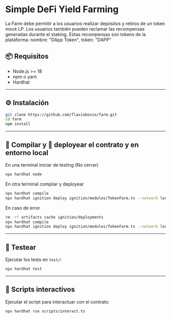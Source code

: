 #  Simple DeFi Yield Farming

La Farm debe permitir a los usuarios realizar depósitos y retiros de un token mock LP.
Los usuarios también pueden reclamar las recompensas generadas durante el staking. Estas recompensas son tokens de la plataforma: nombre: "DApp Token", token: "DAPP"


## 📦 Requisitos

- Node.js >= 18
- npm o yarn
- Hardhat

---

## ⚙️ Instalación

```bash
git clone https://github.com/flaviobovio/farm.git
cd farm
npm install
```

---

## 🔨 Compilar y 🚀 deployear el contrato y en entorno local

En una terminal iniciar de testing (No cerrar)
```bash
npx hardhat node
```

En otra terminal compilar y deployear
```bash
npx hardhat compile
npx hardhat ignition deploy ignition/modules/TokenFarm.ts --network localhost
```

En caso de error
```bash
rm -rf artifacts cache ignition/deployments
npx hardhat compile
npx hardhat ignition deploy ignition/modules/TokenFarm.ts --network localhost --reset
```


---

## 🧪 Testear

Ejecutar los tests en `test/`:

```bash
npx hardhat test
```

---



## 🧾 Scripts interactivos

Ejecutar el script para interactuar con el contrato:

```bash
npx hardhat run scripts/interact.ts
```